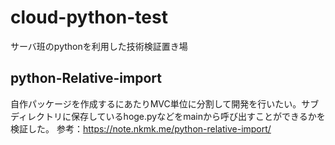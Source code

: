 # cloud-python-test

サーバ班のpythonを利用した技術検証置き場

## python-Relative-import

自作パッケージを作成するにあたりMVC単位に分割して開発を行いたい。サブディレクトリに保存しているhoge.pyなどをmainから呼び出すことができるかを検証した。
参考：https://note.nkmk.me/python-relative-import/